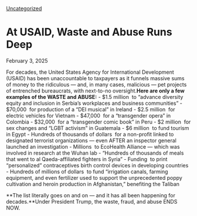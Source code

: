 [Uncategorized](https://www.whitehouse.gov/uncategorized/)

# 					At USAID, Waste and Abuse Runs Deep				

February 3, 2025

For decades, the United States Agency for International Development (USAID) has been unaccountable to taxpayers as it funnels massive sums of money to the ridiculous — and, in many cases, malicious — pet projects of entrenched bureaucrats, with next-to-no oversight.**Here are only a few examples of the WASTE and ABUSE:**
    - $1.5 million  to “advance diversity equity and inclusion in Serbia’s workplaces and business communities”
    - $70,000  for production of a “DEI musical” in Ireland
    - $2.5 million  for electric vehicles for Vietnam
    - $47,000  for a “transgender opera” in Colombia
    - $32,000  for a “transgender comic book” in Peru
    - $2 million  for sex changes and “LGBT activism” in Guatemala
    - $6 million  to fund tourism in Egypt
    - Hundreds of thousands of dollars  for a non-profit linked to designated terrorist organizations — even AFTER an inspector general launched an investigation
    - Millions  to EcoHealth Alliance — which was involved in research at the Wuhan lab
    - “Hundreds of thousands of meals that went to al Qaeda-affiliated fighters in Syria”
    - Funding  to print “personalized” contraceptives birth control devices in developing countries
    - Hundreds of millions of dollars  to fund “irrigation canals, farming equipment, and even fertilizer used to support the unprecedented poppy cultivation and heroin production in Afghanistan,” benefiting the Taliban

**The list literally goes on and on — and it has all been happening for decades.**Under President Trump, the waste, fraud, and abuse ENDS NOW.
